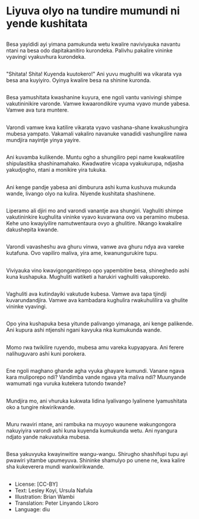 # Liyuva olyo na tundire mumundi ni yende kushitata

##
Besa yayididi ayi yimana pamukunda wetu kwalire naviviyauka navantu ntani na besa odo dapitakanitiro kurondeka. Palivhu pakalire vininke vyavingi vyakuvhura kurondeka.

##
"Shitata! Shita! Kuyenda kuutokero!" Ani yuvu mughuliti wa vikarata vya besa ana kuyiyiro. Oyinya kwalire besa na shinine kuronda.

##
Besa yamushitata kwashanine kuyura, ene ngoli vantu vanivingi shimpe vakutininikire varonde. Vamwe kwaarondikire vyuma vyavo munde yabesa. Vamwe ava tura muntere.

##
Varondi vamwe kwa katilire vikarata vyavo vashana-shane kwakushungira mubesa yampato. Vakamali vakaliro navanuke vanadidi vashungilire nawa mundjira nayintje yinya yayire.

##
Ani kuvamba kulikende. Muntu ogho a shungiliro pepi name kwakwatilire shipulasitika shashinamahako. Kwadwatire vicapa vyakukurupa, ndjasha yakudjogho, ntani a monikire yira tukuka.

##
Ani kenge pandje yabesa ani dimburura ashi kuma kushuva mukunda wande, livango olyo na kulira. Niyende kushitata shashinene.

##
Liperamo ali djiri mo and varondi vanantje ava shungiri. Vaghuliti shimpe vakutininkire kughulita vininke vyavo kuvarwana ovo va peramino mubesa. Kehe uno kwayiyilire namutwentaura ovyo a ghulitire. Nkango kwakalire dakushepita kwande.

##
Varondi vavasheshu ava ghuru vinwa, vanwe ava ghuru ndya ava vareke kutafuna. Ovo vapiliro maliva, yira ame, kwanungurukire tupu.

##
Viviyauka vino kwavigonganitirepo opo yapembitire besa, shineghedo ashi kuna kushapuka. Mughuliti watiketi a harukiri vaghuliti vakuporeko.

##
Vaghuliti ava kutindayiki vakutude kubesa. Vamwe ava tapa tjindji kuvarundandjira. Vamwe ava kambadara kughulira rwakuhulilira va ghulite vininke vyavingi.

##
Opo yina kushapuka besa yitunde palivango yimanaga, ani kenge palikende. Ani kupura ashi ntjenshi ngani kavyuka nka kumukunda wande.

##
Momo rwa twikilire ruyendo, mubesa amu vareka kupyapyara. Ani ferere nalihuguvaro ashi kuni porokera.

##
Ene ngoli maghano ghande agha vyuka ghayare kumundi. Vanane ngava kara muliporepo ndi? Vandimba vande ngava yita maliva ndi? Muunyande wamumati nga vuruka kutekera tutondo twande?

##
Mundjira mo, ani vhuruka kukwata lidina lyalivango lyalinene lyamushitata oko a tungire nkwirikwande.

##
Muru rwaviri ntane, ani rambuka na muyoyo waunene wakungongora nakuyiyira varondi ashi kuna kuyenda kumukunda wetu. Ani nyangura ndjato yande nakuvatuka mubesa.

##
Besa yakuvyuka kwayinwitire wangu-wangu. Shirugho shashifupi tupu ayi pwawiri yitambe upumeyuva. Shininke shamulyo po unene ne, kwa kalire sha kukeverera mundi wankwirikwande.

##
* License: [CC-BY]
* Text: Lesley Koyi, Ursula Nafula
* Illustration: Brian Wambi
* Translation: Peter Linyando Likoro
* Language: diu
